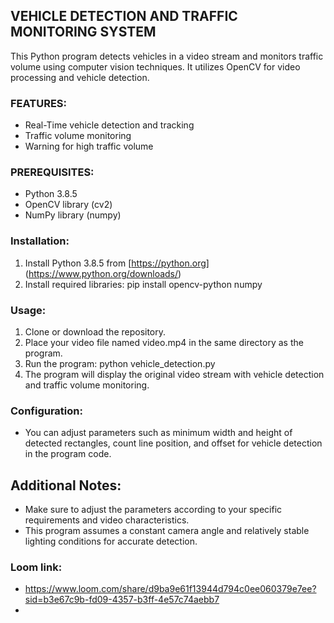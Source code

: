 ## VEHICLE DETECTION AND TRAFFIC MONITORING SYSTEM
This Python program detects vehicles in a video stream and monitors traffic volume using computer vision techniques. It utilizes OpenCV for video processing and vehicle detection.
### FEATURES:
- Real-Time vehicle detection and tracking
- Traffic volume monitoring 
- Warning for high traffic volume
### PREREQUISITES:
- Python 3.8.5
- OpenCV library (cv2)
- NumPy library (numpy)
### Installation:
1. Install Python 3.8.5 from [https://python.org] (https://www.python.org/downloads/)
2. Install required libraries:
    pip install opencv-python numpy
### Usage:
1. Clone or download the repository.
2. Place your video file named video.mp4 in the same directory as the program.
3. Run the program: python vehicle_detection.py
4. The program will display the original video stream with vehicle detection and traffic volume monitoring.

### Configuration:

- You can adjust parameters such as minimum width and height of detected rectangles, count line position, and offset for vehicle detection in the program code.

## Additional Notes:

- Make sure to adjust the parameters according to your specific requirements and video characteristics.
- This program assumes a constant camera angle and relatively stable lighting conditions for accurate detection.
### Loom link:
- https://www.loom.com/share/d9ba9e61f13944d794c0ee060379e7ee?sid=b3e67c9b-fd09-4357-b3ff-4e57c74aebb7
- 

